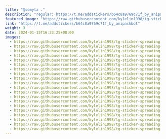 ```yaml
---
title: "@somyta ."
description: "regular: https://t.me/addstickers/b64c8a9769c71f_by_anipackbot"
featured_image: "https://raw.githubusercontent.com/kylelin1998/tg-sticker-spreading-worldwide-images/main/img/8695faaa-b47b-41d8-bca5-a153eb0c02d2.jpg"
link: "https://t.me/addstickers/b64c8a9769c71f_by_anipackbot"
weight: 3
date: 2024-01-15T16:23:25+08:00
images:
  - https://raw.githubusercontent.com/kylelin1998/tg-sticker-spreading-worldwide-images/main/img/8695faaa-b47b-41d8-bca5-a153eb0c02d2.jpg
  - https://raw.githubusercontent.com/kylelin1998/tg-sticker-spreading-worldwide-images/main/img/35a4d99c-2ed5-44fc-ae12-c1a295571027.jpg
  - https://raw.githubusercontent.com/kylelin1998/tg-sticker-spreading-worldwide-images/main/img/b5df19cb-7d88-4e22-a95a-9482c485d172.jpg
  - https://raw.githubusercontent.com/kylelin1998/tg-sticker-spreading-worldwide-images/main/img/21667aae-cdd9-4ed2-a2c7-dbb3e06cc215.jpg
  - https://raw.githubusercontent.com/kylelin1998/tg-sticker-spreading-worldwide-images/main/img/91d4f167-374d-4fd8-bf9c-f0199583ace2.jpg
  - https://raw.githubusercontent.com/kylelin1998/tg-sticker-spreading-worldwide-images/main/img/320d0b33-a3e1-441e-a8e8-d1a7b0cf8362.jpg
  - https://raw.githubusercontent.com/kylelin1998/tg-sticker-spreading-worldwide-images/main/img/4f34266d-0acd-412e-9c7f-cc28e1f047cf.jpg
  - https://raw.githubusercontent.com/kylelin1998/tg-sticker-spreading-worldwide-images/main/img/5a540ae0-1603-4930-98cb-cfecaf799999.jpg
  - https://raw.githubusercontent.com/kylelin1998/tg-sticker-spreading-worldwide-images/main/img/522d4a0a-b921-44d1-be5f-23d9bc28ce88.jpg
  - https://raw.githubusercontent.com/kylelin1998/tg-sticker-spreading-worldwide-images/main/img/9f749812-6cff-4b75-bea8-15725dd6278d.jpg
  - https://raw.githubusercontent.com/kylelin1998/tg-sticker-spreading-worldwide-images/main/img/ba591b49-ec63-4d23-a3fb-aaf8a7f832ce.jpg
  - https://raw.githubusercontent.com/kylelin1998/tg-sticker-spreading-worldwide-images/main/img/1fc566cf-dded-4c6a-aaff-9b9f84a95dfe.jpg
  - https://raw.githubusercontent.com/kylelin1998/tg-sticker-spreading-worldwide-images/main/img/8adc9b9c-2807-4c5f-8650-e8006b325ac2.jpg
  - https://raw.githubusercontent.com/kylelin1998/tg-sticker-spreading-worldwide-images/main/img/1c697bb9-e0a0-4ae7-9022-167186c55ebd.jpg
  - https://raw.githubusercontent.com/kylelin1998/tg-sticker-spreading-worldwide-images/main/img/4cc98aa3-461b-40a3-80a5-b953aa1530d2.jpg
  - https://raw.githubusercontent.com/kylelin1998/tg-sticker-spreading-worldwide-images/main/img/92da4aa7-b3a9-4e19-a86d-f8fb59f1f8d0.jpg
  - https://raw.githubusercontent.com/kylelin1998/tg-sticker-spreading-worldwide-images/main/img/2ff74790-780c-4775-93b5-ebfb31bab576.jpg
  - https://raw.githubusercontent.com/kylelin1998/tg-sticker-spreading-worldwide-images/main/img/dfc80639-7987-4add-9924-863c5b3dabf3.jpg
  - https://raw.githubusercontent.com/kylelin1998/tg-sticker-spreading-worldwide-images/main/img/7c6921db-75ae-4f45-800d-a5a6cc093baa.jpg
  - https://raw.githubusercontent.com/kylelin1998/tg-sticker-spreading-worldwide-images/main/img/3da87789-01df-4ae5-ad64-38345461aa12.jpg
---
```

